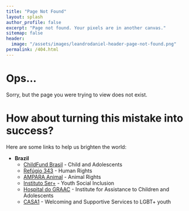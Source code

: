 ```yaml
---
title: "Page Not Found"
layout: splash
author_profile: false
excerpt: "Page not found. Your pixels are in another canvas."
sitemap: false
header:
  image: "/assets/images/leandrodaniel-header-page-not-found.png"
permalink: /404.html
---
```


# Ops...

Sorry, but the page you were trying to view does not exist.

# How about turning this mistake into success?

Here are some links to help us brighten the world:

- **Brazil**
  - [ChildFund Brasil](http://www.apadrinhamento.org.br/) - Child and Adolescents
  - [Refúgio 343](https://www.refugio343.org/) - Human Rights
  - [AMPARA Animal](https://amparanimal.org.br/) - Animal Rights
  - [Instituto Ser+](https://sermais.org.br/) - Youth Social Inclusion
  - [Hospital do GRAAC](http://www.graacc.org.br/) - Institute for Assistance to Children and Adolescents
  - [CASA1](https://www.casaum.org/) - Welcoming and Supportive Services to LGBT+ youth

